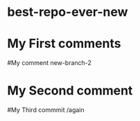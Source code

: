 # best-repo-ever-new
# My First comments
#My comment new-branch-2
# My Second comment
#My Third commmit /again
